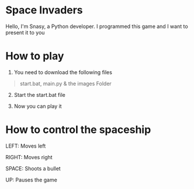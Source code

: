 # Space Invaders

Hello, I'm Snasy, a Python developer. I programmed this game and I want to present it to you

# How to play

1. You need to download the following files
> start.bat, main.py & the images Folder

2. Start the start.bat file

3. Now you can play it


# How to control the spaceship

LEFT: Moves left

RIGHT: Moves right


SPACE: Shoots a bullet

UP: Pauses the game

